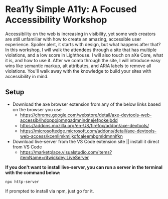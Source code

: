 # Rea11y Simple A11y: A Focused Accessibility Workshop

Accessibility on the web is increasing in visibility, yet some web creators are still unfamiliar with how to create an amazing, accessible user experience. Spoiler alert, it starts with design, but what happens after that? In this workshop, I will walk the attendees through a site that has multiple violations, and a low score in Lighthouse. I will also touch on aXe Core, what it is, and how to use it. After we comb through the site, I will introduce easy wins like semantic markup, alt attributes, and ARIA labels to remove all violations. You'll walk away with the knowledge to build your sites with accessibility in mind.

## Setup
- Download the axe browser extension from any of the below links based on the browser you use
  - https://chrome.google.com/webstore/detail/axe-devtools-web-accessib/lhdoppojpmngadmnindnejefpokejbdd
  - https://addons.mozilla.org/en-US/firefox/addon/axe-devtools/
  - https://microsoftedge.microsoft.com/addons/detail/axe-devtools-web-access/kcenlimkmjjkdfcaleembgmldmnnlfkn
- Download live-server from the VS Code extension site || install it direct from VS Code
  - https://marketplace.visualstudio.com/items?itemName=ritwickdey.LiveServer

**If you don't want to install live-server, you can run a server in the terminal with the command below:**

`npx http-server`

If prompted to install via npm, just go for it.
